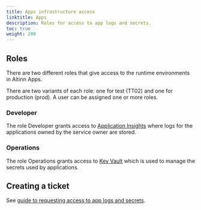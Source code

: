 ```yaml
---
title: Apps infrastructure access
linktitle: Apps
description: Roles for access to app logs and secrets.
toc: true
weight: 200
---
```


## Roles
There are two different roles that give access to the runtime environments in Altinn Apps.

There are two variants of each role: one for test (TT02) and one for production (prod).
A user can be assigned one or more roles.

### Developer
The role Developer grants access to
[Application Insights](https://learn.microsoft.com/en-us/azure/azure-monitor/app/app-insights-overview)
where logs for the applications owned by the service owner are stored.

### Operations
The role Operations grants access to [Key Vault](https://learn.microsoft.com/nb-NO/azure/key-vault/general/basic-concepts)
which is used to manage the secrets used by applications.


## Creating a ticket

See [guide to requesting access to app logs and secrets](/en/altinn-studio/v8/guides/administration/access-management/apps/).
